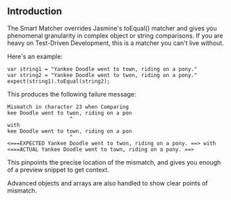 ## Introduction

The Smart Matcher overrides Jasmine's toEqual() matcher and gives you
phenomenal granularity in complex object or string comparisons. If you are heavy on
Test-Driven Development, this is a matcher you can't live without.

Here's an example:

    var string1 = "Yankee Doodle went to town, riding on a pony."
    var string2 = "Yankee Doodle went to twon, riding on a pony."
    expect(string1).toEqual(string2);

This produces the following failure message:

    Mismatch in character 23 when Comparing
    kee Doodle went to twon, riding on a pon
                        ^
    with
    kee Doodle went to town, riding on a pon
                        ^
    <===EXPECTED Yankee Doodle went to twon, riding on a pony. ==> with <===ACTUAL Yankee Doodle went to town, riding on a pony. ==>

This pinpoints the precise location of the mismatch, and gives you enough of a preview snippet to get context.

Advanced objects and arrays are also handled to show clear points of mismatch.
